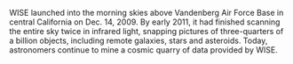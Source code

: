 WISE launched into the morning skies above Vandenberg Air Force Base in 
      central California on Dec. 14, 2009. By early 2011, it had finished scanning the entire 
      sky twice in infrared light, snapping pictures of three-quarters of a billion objects, 
      including remote galaxies, stars and asteroids. Today, astronomers continue to mine a cosmic 
      quarry of data provided by WISE.